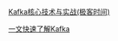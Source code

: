 
[Kafka核心技术与实战(极客时间)](https://learn.lianglianglee.com/%E4%B8%93%E6%A0%8F/Kafka%E6%A0%B8%E5%BF%83%E6%8A%80%E6%9C%AF%E4%B8%8E%E5%AE%9E%E6%88%98)

[一文快速了解Kafka](https://mp.weixin.qq.com/s?__biz=MzUyNzgyNzAwNg==&amp;mid=2247484251&amp;idx=1&amp;sn=92d6b50c5987f4f80316313db05b56ff&amp;scene=21#wechat_redirect)
